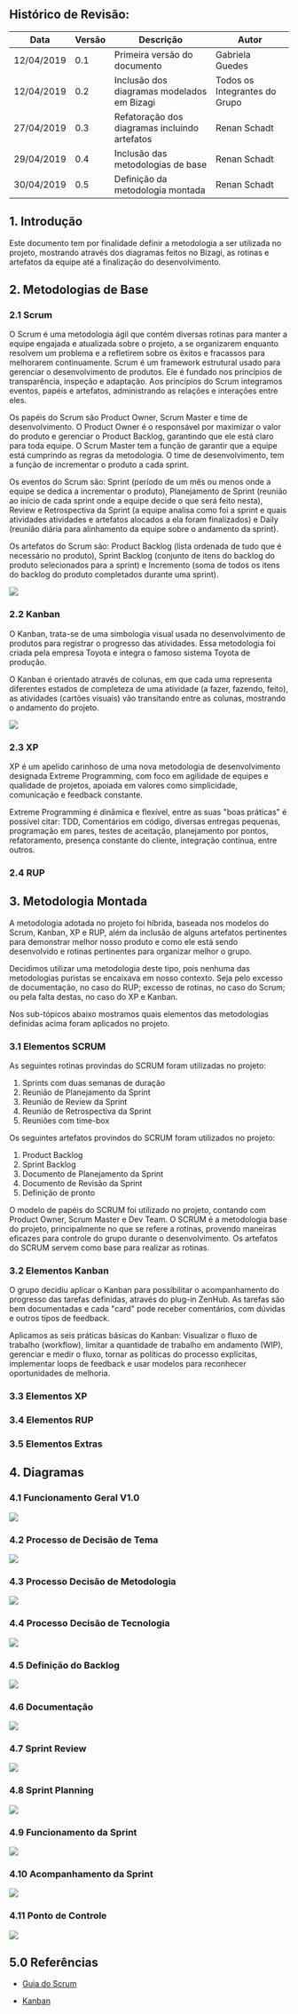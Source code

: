 ## Histórico de Revisão:
| Data | Versão | Descrição | Autor |
|---|---|---|---|
|12/04/2019 | 0.1 | Primeira versão do documento | Gabriela Guedes |
|12/04/2019 | 0.2 | Inclusão dos diagramas modelados em Bizagi | Todos os Integrantes do Grupo |
|27/04/2019 | 0.3 | Refatoração dos diagramas incluindo artefatos | Renan Schadt |
|29/04/2019 | 0.4 | Inclusão das metodologias de base | Renan Schadt |
|30/04/2019 | 0.5 | Definição da metodologia montada | Renan Schadt |
 
## 1. Introdução
Este documento tem por finalidade definir a metodologia a ser utilizada no projeto, mostrando através dos diagramas feitos no Bizagi, as rotinas e artefatos da equipe até a finalização do desenvolvimento.

## 2. Metodologias de Base
### 2.1 Scrum
O Scrum é uma metodologia ágil que contém diversas rotinas para manter a equipe engajada e atualizada sobre o projeto, a se organizarem enquanto resolvem um problema e a refletirem sobre os êxitos e fracassos para melhorarem continuamente. Scrum é um framework estrutural usado para gerenciar o desenvolvimento de produtos. Ele é fundado nos princípios de transparência, inspeção e adaptação. Aos princípios do Scrum integramos eventos, papéis e artefatos, administrando as relações e interações entre eles.

Os papéis do Scrum são Product Owner, Scrum Master e time de desenvolvimento. O Product Owner é o responsável por maximizar o valor do produto e gerenciar o Product Backlog, garantindo que ele está claro para toda equipe. O Scrum Master tem a função de garantir que a equipe está cumprindo as regras da metodologia. O time de desenvolvimento, tem a função de incrementar o produto a cada sprint.

Os eventos do Scrum são: Sprint (período de um mês ou menos onde a equipe se dedica a incrementar o produto), Planejamento de Sprint (reunião ao início de cada sprint onde a equipe decide o que será feito nesta), Review e Retrospectiva da Sprint (a equipe analisa como foi a sprint e quais atividades atividades e artefatos alocados a ela foram finalizados) e Daily (reunião diária para alinhamento da equipe sobre o andamento da sprint).

Os artefatos do Scrum são: Product Backlog (lista ordenada de tudo que é necessário no produto), Sprint Backlog (conjunto de itens do backlog do produto selecionados para a sprint) e Incremento (soma de todos os itens do backlog do produto completados durante uma sprint).

![](https://i2.wp.com/www.scrumportugal.pt/wp-content/uploads/como-funciona-o-scrum.png?fit=1300%2C570)

### 2.2 Kanban
O Kanban, trata-se de uma simbologia visual usada no desenvolvimento de produtos para registrar o progresso das atividades. Essa metodologia foi criada pela empresa Toyota e integra o famoso sistema Toyota de produção.

O Kanban é orientado através de colunas, em que cada uma representa diferentes estados de completeza de uma atividade (a fazer, fazendo, feito), as atividades (cartões visuais) vão transitando entre as colunas, mostrando o andamento do projeto.

![](https://blog.caelum.com.br/wp-content/uploads/2016/01/kanban.jpg)

### 2.3 XP
XP é um apelido carinhoso de uma nova metodologia de desenvolvimento designada Extreme Programming, com foco em agilidade de equipes e qualidade de projetos, apoiada em valores como simplicidade, comunicação e feedback constante.

Extreme Programming é dinâmica e flexível, entre as suas "boas práticas" é possível citar: TDD, Comentários em código, diversas entregas pequenas, programação em pares, testes de aceitação, planejamento por pontos, refatoramento, presença constante do cliente, integração contínua, entre outros.

### 2.4 RUP

## 3. Metodologia Montada
A metodologia adotada no projeto foi híbrida, baseada nos modelos do Scrum, Kanban, XP e RUP, além da inclusão de alguns artefatos pertinentes para demonstrar melhor nosso produto e como ele está sendo desenvolvido e rotinas pertinentes para organizar melhor o grupo.

Decidimos utilizar uma metodologia deste tipo, pois nenhuma das metodologias puristas se encaixava em nosso contexto. Seja pelo excesso de documentação, no caso do RUP; excesso de rotinas, no caso do Scrum; ou pela falta destas, no caso do XP e Kanban.

Nos sub-tópicos abaixo mostramos quais elementos das metodologias definidas acima foram aplicados no projeto.

### 3.1 Elementos SCRUM
As seguintes rotinas provindas do SCRUM foram utilizadas no projeto:
1. Sprints com duas semanas de duração
2. Reunião de Planejamento da Sprint
3. Reunião de Review da Sprint
4. Reunião de Retrospectiva da Sprint
5. Reuniões com time-box

Os seguintes artefatos provindos do SCRUM foram utilizados no projeto:
1. Product Backlog
2. Sprint Backlog
3. Documento de Planejamento da Sprint
4. Documento de Revisão da Sprint
5. Definição de pronto

O modelo de papéis do SCRUM foi utilizado no projeto, contando com Product Owner, Scrum Master e Dev Team.
O SCRUM é a metodologia base do projeto, principalmente no que se refere a rotinas, provendo maneiras eficazes para controle do grupo durante o desenvolvimento. Os artefatos do SCRUM servem como base para realizar as rotinas.

### 3.2 Elementos Kanban
O grupo decidiu aplicar o Kanban para possibilitar o acompanhamento do progresso das tarefas definidas, através do plug-in ZenHub. As tarefas são bem documentadas e cada "card" pode receber comentários, com dúvidas e outros tipos de feedback.

Aplicamos as seis práticas básicas do Kanban: Visualizar o fluxo de trabalho (workflow), limitar a quantidade de trabalho em andamento (WIP), gerenciar e medir o fluxo, tornar as políticas do processo explícitas, implementar loops de feedback e usar modelos para reconhecer oportunidades de melhoria.

### 3.3 Elementos XP

### 3.4 Elementos RUP

### 3.5 Elementos Extras

## 4. Diagramas

### 4.1 Funcionamento Geral V1.0
![](assets/metodologia/bpmn_funcionamento_sprints_2.png)

### 4.2 Processo de Decisão de Tema

![](assets/metodologia/bpmn_planejamento_definicao-de-tema.png)

### 4.3 Processo Decisão de Metodologia
![](assets/metodologia/bpmn_planejamento_definicao_metodologia.png)

### 4.4 Processo Decisão de Tecnologia

![](assets/metodologia/bpmn_planejamento_definicao-de-tecnologia.png)

### 4.5 Definição do Backlog

![](assets/metodologia/bpmn_backlog_geral_2.png)

### 4.6 Documentação

![](assets/metodologia/bpmn_planejamento_documentacao.png)

### 4.7 Sprint Review

![](assets/metodologia/bpmn_sprint_review.png)

### 4.8 Sprint Planning

![](assets/metodologia/bpmn_sprint_planning.png)

### 4.9 Funcionamento da Sprint

![](assets/metodologia/bpmn_sprint_novo_modelo_2.png)

### 4.10 Acompanhamento da Sprint

![](assets/metodologia/bpmn_acompanhamento_da_sprint.png)

### 4.11 Ponto de Controle

![](assets/metodologia/bpmn_ponto_de_controle.png)


## 5.0 Referências
 * [Guia do Scrum](https://www.scrumguides.org/docs/scrumguide/v1/Scrum-Guide-Portuguese-BR.pdf)

 * [Kanban](https://www.culturaagil.com.br/kanban-do-inicio-ao-fim/)
